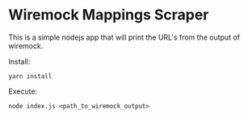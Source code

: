 # Wiremock Mappings Scraper
This is a simple nodejs app that will print the URL's from the output of wiremock.

Install:

    yarn install

Execute:

    node index.js <path_to_wiremock_output>
